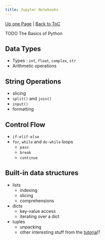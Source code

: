 ```yaml
---
title: Jupyter Notebooks
---
```

[Up one Page](index) | [Back to ToC](index)

TODO The Basics of Python

## Data Types
  * Types : `int`, `float`, `complex`, `str`
  * Arithmetic operations

## String Operations
  * slicing
  * `split()` and `join()`
  * `input()`
  * formatting

## Control Flow
  * `if-elif-else`
  * `for`, `while` and `do-while` loops
    * `pass`
    * `break`
    * `continue`

## Built-in data structures
  * lists
    * indexing
    * slicing
    * comprehensions
  * dicts
    * key-value access
    * iterating over a dict
  * tuples
    * unpacking
    * other interesting stuff from the [tutorial](https://docs.python.org/3/tutorial/index.html)?
